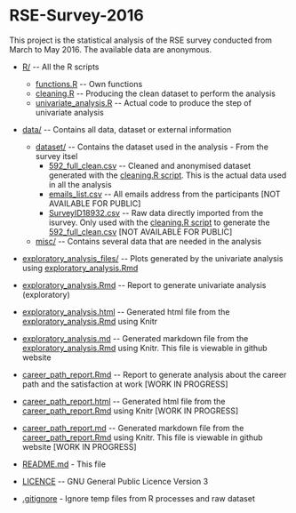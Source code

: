# RSE-Survey-2016

This project is the statistical analysis of the RSE survey conducted from March to May 2016. The available data are anonymous. 

* [R/](R/) -- All the R scripts
    * [functions.R](R/libs/functions.R) -- Own functions
    * [cleaning.R](R/cleaning.R) -- Producing the clean dataset to perform the analysis
    * [univariate_analysis.R](R/univariate_analysis.R) -- Actual code to produce the step of univariate analysis

* [data/](data/) -- Contains all data, dataset or external information
    * [dataset/](data/dataset) --  Contains the dataset used in the analysis - From the survey itsel
        * [592_full_clean.csv](data/592_full_clean.csv) -- Cleaned and anonymised dataset generated with the [cleaning.R script](R/cleaning.R). This is the actual data used in all the analysis
        * [emails_list.csv](data/dataset/emails_list.csv) -- All emails address from the participants \[NOT AVAILABLE FOR PUBLIC\]
        * [SurveyID18932.csv](data/dataset/SurveyID18932.csv) -- Raw data directly imported from the isurvey. Only used with the [cleaning.R script](R/cleaning.R) to generate the [592_full_clean.csv](data/592_full_clean.csv) \[NOT AVAILABLE FOR PUBLIC\]
    * [misc/](/data/misc) --  Contains several data that are needed in the analysis

* [exploratory_analysis_files/](exploratory_analysis_files/) -- Plots generated by the univariate analysis using [exploratory_analysis.Rmd](exploratory_analysis.Rmd)

* [exploratory_analysis.Rmd](exploratory_analysis.Rmd) -- Report to generate univariate analysis (exploratory) 

* [exploratory_analysis.html](exploratory_analysis.html) -- Generated html file from the [exploratory_analysis.Rmd](exploratory_analysis.Rmd) using Knitr

* [exploratory_analysis.md](exploratory_analysis.md) -- Generated markdown file from the [exploratory_analysis.Rmd](exploratory_analysis.Rmd) using Knitr. This file is viewable in github website

* [career_path_report.Rmd](career_path_report.Rmd) -- Report to generate analysis about the career path and the satisfaction at work \[WORK IN PROGRESS\]

* [career_path_report.html](career_path_report.html) -- Generated html file from the [career_path_report.Rmd](career_path_report.Rmd) using Knitr \[WORK IN PROGRESS\]

* [career_path_report.md](career_path_report.md) -- Generated markdown file from the [career_path_report.Rmd](career_path_report.Rmd) using Knitr. This file is viewable in github website \[WORK IN PROGRESS\]

* [README.md](README.md) - This file 

* [LICENCE](LICENCE) -- GNU General Public Licence Version 3

* [.gitignore](.gitignore) - Ignore temp files from R processes and raw dataset

